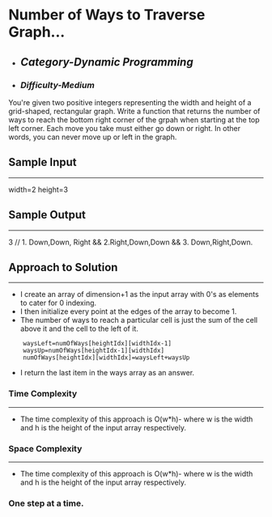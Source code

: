 # Number of Ways to Traverse Graph...

- ## **_Category-Dynamic Programming_**
- ### **_Difficulty-Medium_**

You're given two positive integers representing the width and height of a grid-shaped, rectangular graph. Write a function that returns the number of ways to reach the bottom right corner of the grpah when starting at the top left corner. Each move you take must either go down or right. In other words, you can never move up or left in the graph.

## Sample Input

---

width=2
height=3

## Sample Output

---

3 // 1. Down,Down, Right && 2.Right,Down,Down && 3. Down,Right,Down.

## Approach to Solution

---

- I create an array of dimension+1 as the input array with 0's as elements to cater for 0 indexing.
- I then initialize every point at the edges of the array to become 1.
- The number of ways to reach a particular cell is just the sum of the cell above it and the cell to the left of it.

```
    waysLeft=numOfWays[heightIdx][widthIdx-1]
    waysUp=numOfWays[heightIdx-1][widthIdx]
    numOfWays[heightIdx][widthIdx]=waysLeft+waysUp

```

- I return the last item in the ways array as an answer.

### Time Complexity

---

- The time complexity of this approach is O(w\*h)- where w is the width and h is the height of the input array respectively.

### Space Complexity

---

- The time complexity of this approach is O(w\*h)- where w is the width and h is the height of the input array respectively.

### One step at a time.
